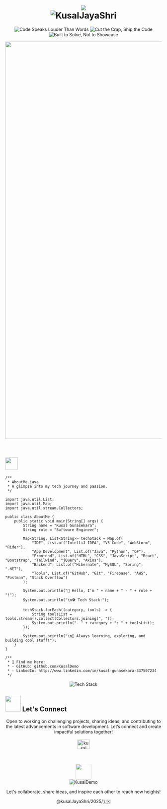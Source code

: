 <h1 align="center">
    <img src="https://readme-typing-svg.herokuapp.com/?font=Righteous&size=35&center=true&vCenter=true&width=500&height=70&duration=4000&lines=Hello+There...;I'm+Kusal+Gunasekara;+Full+Stack+Developer;"/><br>
    <img src="https://komarev.com/ghpvc/?username=KusalDemo&label=Profile%20views&color=0e75b6&style=flat" alt="KusalJayaShri"/>
</h1>

<p align="center">
  <img src="https://img.shields.io/badge/-Code%20Speaks%20Louder%20Than%20Words-000000?style=for-the-badge&logo=Terminal&logoColor=white" alt="Code Speaks Louder Than Words"/>
  <img src="https://img.shields.io/badge/-Cut%20the%20Crap,%20Ship%20the%20Code-222222?style=for-the-badge&logo=Code&logoColor=white" alt="Cut the Crap, Ship the Code"/>
  <img src="https://img.shields.io/badge/-Built%20to%20Solve,%20Not%20to%20Showcase-555555?style=for-the-badge&logo=Tools&logoColor=white" alt="Built to Solve, Not to Showcase"/>
</p>

<p align="center"><img align="center" alt="Coding" width="1280" lenght="400" src="https://i.pinimg.com/originals/6b/13/c5/6b13c5f67c072fd6c531107b51b70359.gif"></p>
<br>

## <img src="https://emojis.slackmojis.com/emojis/images/1621024394/39092/cat-roll.gif?1621024394" width="40"/> 

```
/**
 * AboutMe.java
 * A glimpse into my tech journey and passion.
 */

import java.util.List;
import java.util.Map;
import java.util.stream.Collectors;

public class AboutMe {
    public static void main(String[] args) {
        String name = "Kusal Gunasekara";
        String role = "Software Engineer";

        Map<String, List<String>> techStack = Map.of(
            "IDE", List.of("IntelliJ IDEA", "VS Code", "WebStorm", "Rider"),
            "App Development", List.of("Java", "Python", "C#"),
            "Frontend", List.of("HTML", "CSS", "JavaScript", "React", "Bootstrap", "Tailwind", "jQuery", "Axios"),
            "Backend", List.of("Hibernate", "MySQL", "Spring", ".NET"),
            "Tools", List.of("GitHub", "Git", "Firebase", "AWS", "Postman", "Stack Overflow")
        );

        System.out.println("👋 Hello, I'm " + name + " - " + role + "!");
        System.out.println("\n🛠️ Tech Stack:");

        techStack.forEach((category, tools) -> {
            String toolsList = tools.stream().collect(Collectors.joining(", "));
            System.out.println("- " + category + ": " + toolsList);
        });

        System.out.println("\n🌟 Always learning, exploring, and building cool stuff!");
    }
}

/**
 * 📌 Find me here:
 * - GitHub: github.com/KusalDemo
 * - LinkedIn: http://www.linkedin.com/in/kusal-gunasekara-337507234
 */

```
<div align="center">
    <p>
  <img src="https://skillicons.dev/icons?i=idea,rider,vscode,figma,java,py,cpp,cs,net,html,css,js,ts,react,nodejs,bootstrap,tailwindcss,jquery,hibernate,regex,mysql,postman,spring,flask,github,git,maven,gradle,discord,stackoverflow,firebase,notion" alt="Tech Stack" />
</p>
</div>


## <img src="https://github.com/SP-XD/SP-XD/blob/main/images/message.gif" width="50"/> Let's Connect
<div align="center">
    <p> Open to working on challenging projects, sharing ideas, and contributing to the latest advancements in software development. Let’s connect and create impactful solutions together!<br><br>
<a href="http://www.linkedin.com/in/kusal-gunasekara-337507234" target="blank"><img align="center" src="https://raw.githubusercontent.com/rahuldkjain/github-profile-readme-generator/master/src/images/icons/Social/linked-in-alt.svg" alt="kusal gunasekara" height="30" width="40" /></a>
</p><br><br>
<img src="https://media.giphy.com/media/WUlplcMpOCEmTGBtBW/giphy.gif" width="50"><br>
<img src="https://img.shields.io/badge/-KusalDemo-444444?style=for-the-badge&logo=GitHub&logoColor=white" alt="KusalDemo"/>
<p align="center">Let's collaborate, share ideas, and inspire each other to reach new heights!</p>
<p align="center">@kusalJayaShri/2025/🇱🇰️</p>
</div>



